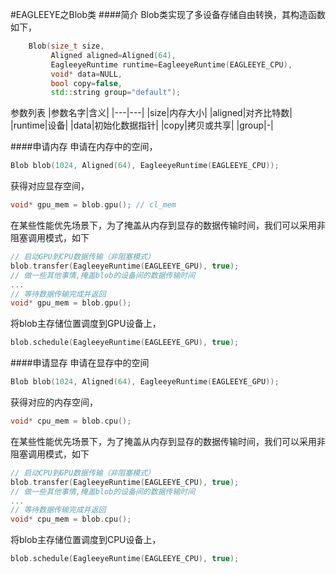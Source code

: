 #EAGLEEYE之Blob类
####简介
Blob类实现了多设备存储自由转换，其构造函数如下，
```c++
    Blob(size_t size, 
         Aligned aligned=Aligned(64), 
         EagleeyeRuntime runtime=EagleeyeRuntime(EAGLEEYE_CPU), 
         void* data=NULL, 
         bool copy=false, 
         std::string group="default");
```
参数列表
|参数名字|含义|
|---|---|
|size|内存大小|
|aligned|对齐比特数|
|runtime|设备|
|data|初始化数据指针|
|copy|拷贝或共享|
|group|-|

####申请内存
申请在内存中的空间，
```c++
Blob blob(1024, Aligned(64), EagleeyeRuntime(EAGLEEYE_CPU));
```
获得对应显存空间，
```c++
void* gpu_mem = blob.gpu(); // cl_mem
```
在某些性能优先场景下，为了掩盖从内存到显存的数据传输时间，我们可以采用非阻塞调用模式，如下
```c++
// 启动GPU到CPU数据传输（非阻塞模式） 
blob.transfer(EagleeyeRuntime(EAGLEEYE_GPU), true);
// 做一些其他事情,掩盖blob的设备间的数据传输时间
...
// 等待数据传输完成并返回
void* gpu_mem = blob.gpu();
```
将blob主存储位置调度到GPU设备上，
```c++
blob.schedule(EagleeyeRuntime(EAGLEEYE_GPU), true);
```

####申请显存
申请在显存中的空间
```c++
Blob blob(1024, Aligned(64), EagleeyeRuntime(EAGLEEYE_GPU));
```
获得对应的内存空间，
```c++
void* cpu_mem = blob.cpu();
```
在某些性能优先场景下，为了掩盖从内存到显存的数据传输时间，我们可以采用非阻塞调用模式，如下
```c++
// 启动CPU到GPU数据传输（非阻塞模式） 
blob.transfer(EagleeyeRuntime(EAGLEEYE_CPU), true);
// 做一些其他事情,掩盖blob的设备间的数据传输时间
...
// 等待数据传输完成并返回
void* cpu_mem = blob.cpu();
```
将blob主存储位置调度到CPU设备上，
```c++
blob.schedule(EagleeyeRuntime(EAGLEEYE_CPU), true);
```